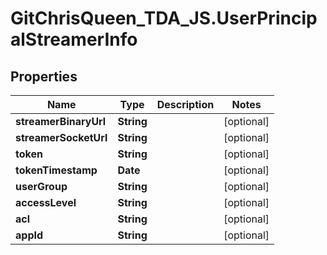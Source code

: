 # GitChrisQueen_TDA_JS.UserPrincipalStreamerInfo

## Properties
Name | Type | Description | Notes
------------ | ------------- | ------------- | -------------
**streamerBinaryUrl** | **String** |  | [optional] 
**streamerSocketUrl** | **String** |  | [optional] 
**token** | **String** |  | [optional] 
**tokenTimestamp** | **Date** |  | [optional] 
**userGroup** | **String** |  | [optional] 
**accessLevel** | **String** |  | [optional] 
**acl** | **String** |  | [optional] 
**appId** | **String** |  | [optional] 
